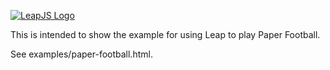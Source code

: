 [![LeapJS Logo](https://cloud.githubusercontent.com/assets/407497/2652512/eedfb992-bfae-11e3-8323-f202845e3fd8.png)](https://developer.leapmotion.com/leapjs/)

This is intended to show the example for using Leap to play Paper Football.

See examples/paper-football.html.
